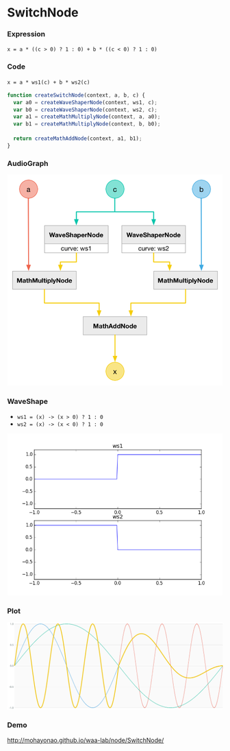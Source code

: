 # SwitchNode

### Expression

`x = a * ((c > 0) ? 1 : 0) + b * ((c < 0) ? 1 : 0)`

### Code

`x = a * ws1(c) + b * ws2(c)`

```js
function createSwitchNode(context, a, b, c) {
  var a0 = createWaveShaperNode(context, ws1, c);
  var b0 = createWaveShaperNode(context, ws2, c);
  var a1 = createMathMultiplyNode(context, a, a0);
  var b1 = createMathMultiplyNode(context, b, b0);

  return createMathAddNode(context, a1, b1);
}
```

### AudioGraph

![](SwitchNode.png)

### WaveShape

- `ws1 = (x) -> (x > 0) ? 1 : 0`
- `ws2 = (x) -> (x < 0) ? 1 : 0`

![](SwitchNodeWaveShape.png)

### Plot

![](SwitchNodePlot.png)

### Demo

http://mohayonao.github.io/waa-lab/node/SwitchNode/
